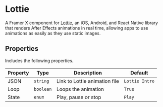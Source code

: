 # Lottie

A Framer X component for [Lottie](https://airbnb.design/lottie/), an iOS, Android, and React Native library that renders After Effects animations in real time, allowing apps to use animations as easily as they use static images.

## Properties

Includes the following properties.

Property | Type | Description | Default
-- | -- | -- | --
JSON | `string` | Link to Lottie animation file | `Lottie Intro`
Loop | `boolean` | Loops the animation | `True`
State | `enum` | Play, pause or stop | `Play`
